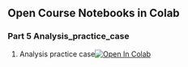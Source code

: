 ## Open Course Notebooks in Colab

### Part 5 Analysis_practice_case
1. Analysis practice case[![Open In Colab](https://colab.research.google.com/assets/colab-badge.svg)](https://colab.research.google.com/github/TA-aiacademy/course_3.0/blob/python/01_Python/Part5_Analysis_practice_case/TitanicPreprocess.ipynb)
